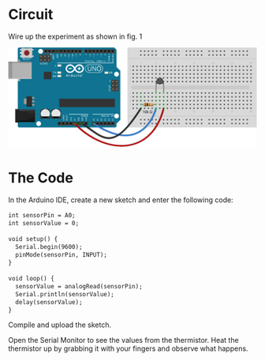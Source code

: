 # Circuit

Wire up the experiment as shown in fig. 1

![fig.1](https://raw.githubusercontent.com/truhlikfredy/IoTlabs/master/4%20-%20thermistor/Images/thermistor.png)

# The Code

In the Arduino IDE, create a new sketch and enter the following code:


```
int sensorPin = A0;
int sensorValue = 0;

void setup() {
  Serial.begin(9600);
  pinMode(sensorPin, INPUT);
}

void loop() {
  sensorValue = analogRead(sensorPin);
  Serial.println(sensorValue);
  delay(sensorValue);
}
```

Compile and upload the sketch.

Open the Serial Monitor to see the values from the thermistor. Heat the thermistor up by grabbing it with your fingers and observe what happens. 